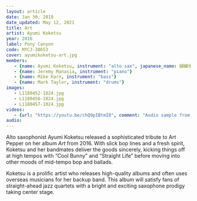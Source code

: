 ```yaml
---
layout: article
date: Jan 30, 2018
date_updated: May 12, 2021
title: Art
artist: Ayumi Koketsu
year: 2016
label: Pony Canyon
code: MYCJ-30653
cover: ayumikoketsu-art.jpg
members:
   - {name: Ayumi Koketsu, instrument: "alto sax", japanese_name: 纐纈歩美, url: "http://a-koketsu.com"}
   - {name: Jeremy Manasia, instrument: "piano"}
   - {name: Mike Karn, instrument: "bass"}
   - {name: Mark Taylor, instrument: "drums"}
images:
   - L1180452-1024.jpg
   - L1180456-1024.jpg
   - L1180457-1024.jpg
videos: 
   - {url: "https://youtu.be/chQ9pIBtmI8", comment: "Audio sample from “Cool Bunny”, which opens the album"}
audio:
---
```


Alto saxophonist Ayumi Koketsu released a sophisticated tribute to Art Pepper on her album *Art* from 2016. With slick bop lines and a fresh spirit, Koketsu and her bandmates deliver the goods sincerely, kicking things off at high tempos with “Cool Bunny” and “Straight Life” before moving into other moods of mid-tempo bop and ballads.


Koketsu is a prolific artist who releases high-quality albums and often uses overseas musicians for her backup band. This album will satisfy fans of straight-ahead jazz quartets with a bright and exciting saxophone prodigy taking center stage.



